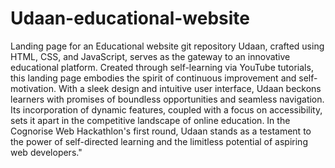 # Udaan-educational-website
Landing page for an Educational website git repository
Udaan, crafted using HTML, CSS, and JavaScript, serves as the gateway to an innovative educational platform. Created through self-learning via YouTube tutorials, this landing page embodies the spirit of continuous improvement and self-motivation. With a sleek design and intuitive user interface, Udaan beckons learners with promises of boundless opportunities and seamless navigation. Its incorporation of dynamic features, coupled with a focus on accessibility, sets it apart in the competitive landscape of online education. In the Cognorise Web Hackathlon's first round, Udaan stands as a testament to the power of self-directed learning and the limitless potential of aspiring web developers."
